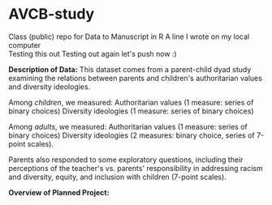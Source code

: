 # AVCB-study
Class (public) repo for Data to Manuscript in R
A line I wrote on my local computer  
Testing this out
Testing out again
let's push now :)

**Description of Data:** 
This dataset comes from a parent-child dyad study examining the relations between parents and children's authoritarian values and diversity ideologies. 

Among *children*, we measured:
  Authoritarian values (1 measure: series of binary choices)
  Diversity ideologies (1 measure: series of binary choices) 

Among *adults*, we measured:
  Authoritarian values (1 measure: series of binary choices)
  Diversity ideologies (2 measures: binary choice, series of 7-point scales). 

Parents also responded to some exploratory questions, including their perceptions of the teacher's vs. parents' responsibility in addressing racism and diversity, equity, and inclusion with children (7-point scales).

**Overview of Planned Project:**
